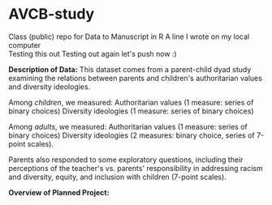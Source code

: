 # AVCB-study
Class (public) repo for Data to Manuscript in R
A line I wrote on my local computer  
Testing this out
Testing out again
let's push now :)

**Description of Data:** 
This dataset comes from a parent-child dyad study examining the relations between parents and children's authoritarian values and diversity ideologies. 

Among *children*, we measured:
  Authoritarian values (1 measure: series of binary choices)
  Diversity ideologies (1 measure: series of binary choices) 

Among *adults*, we measured:
  Authoritarian values (1 measure: series of binary choices)
  Diversity ideologies (2 measures: binary choice, series of 7-point scales). 

Parents also responded to some exploratory questions, including their perceptions of the teacher's vs. parents' responsibility in addressing racism and diversity, equity, and inclusion with children (7-point scales).

**Overview of Planned Project:**
